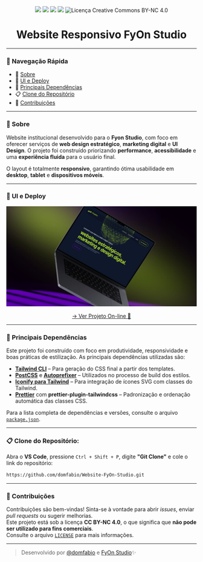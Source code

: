 <div align="center">
<img src="https://img.shields.io/static/v1?label=HTML&message=linguagem&color=orange&style=for-the-badge&logo=html5"/>

<img src="https://img.shields.io/static/v1?label=Tailwind&message=CSS&color=1DA9BB&style=for-the-badge&logo=tailwindcss"/>

<img src="https://img.shields.io/static/v1?label=JavaScript&message=linguagem&color=yellow&style=for-the-badge&logo=javascript"/>

<img src="http://img.shields.io/static/v1?label=STATUS&message=CONCLUIDO&color=GREEN&style=for-the-badge"/> 

<img src="https://img.shields.io/badge/License-CC--BY--NC%204.0-e74c3c?style=for-the-badge&logo=creativecommons" alt="Licença Creative Commons BY-NC 4.0"/>
</div>

<h1 align="center">Website Responsivo FyOn Studio</h1>

---

### 🧭 Navegação Rápida

- 📝 [Sobre](#-sobre)
- 🚀 [UI e Deploy](#-ui-e-deploy)
- 🧩 [Principais Dependências](#-principais-dependências)
- 📋 [Clone do Repositório](#-clone-do-repositório)
- 🤝 [Contribuições](#-contribuições)

---

### 📝 Sobre
Website institucional desenvolvido para o **Fyon Studio**, com foco em oferecer serviços de **web design estratégico**, **marketing digital** e **UI Design**. O projeto foi construído priorizando **performance**, **acessibilidade** e uma **experiência fluida** para o usuário final.

O layout é totalmente **responsivo**, garantindo ótima usabilidade em **desktop**, **tablet** e **dispositivos móveis**.

---

### 🚀 UI e Deploy
<div align="center">
<p >
  <img src="./src/img/thumb-fyon.jpg" width="650px" alt="Captura de tela do projeto" style="border: none;">
</p>

[→ Ver Projeto On-line 🔗](https://fyonstudio.com.br)

</div>

---
### 🧩 Principais Dependências

Este projeto foi construído com foco em produtividade, responsividade e boas práticas de estilização. As principais dependências utilizadas são:


- **[Tailwind CLI](https://tailwindcss.com/docs/installation/tailwind-cli)** – Para geração do CSS final a partir dos templates.
- **[PostCSS](https://postcss.org/)** e **[Autoprefixer](https://github.com/postcss/autoprefixer)** – Utilizados no processo de build dos estilos.
- **[Iconify para Tailwind](https://iconify.design/docs/usage/css/tailwind/tailwind4/)** – Para integração de ícones SVG com classes do Tailwind.
- **[Prettier](https://github.com/tailwindlabs/prettier-plugin-tailwindcss)** com **prettier-plugin-tailwindcss** – Padronização e ordenação automática das classes CSS.

Para a lista completa de dependências e versões, consulte o arquivo [`package.json`](./package.json).

---

### 📋 Clone do Repositório:

Abra o **VS Code**, pressione `Ctrl + Shift + P`, digite **"Git Clone"** e cole o link do repositório:
```sh
https://github.com/domfabio/Website-FyOn-Studio.git
```

---

### 🤝 Contribuições

Contribuições são bem-vindas! Sinta-se à vontade para abrir *issues*, enviar *pull requests* ou sugerir melhorias.  
Este projeto está sob a licença **CC BY-NC 4.0**, o que significa que **não pode ser utilizado para fins comerciais**.  
Consulte o arquivo [`LICENSE`](./LICENSE) para mais informações.

---

> Desenvolvido por [@domfabio](https://github.com/domfabio) e [FyOn Studio](https://fyonstudio.com.br)✨